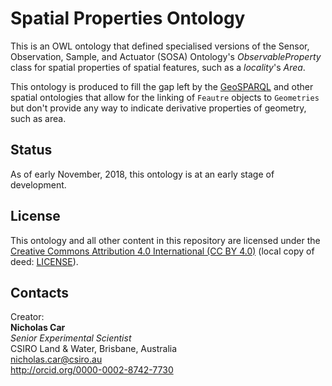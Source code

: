 # Spatial Properties Ontology
This is an OWL ontology that defined specialised versions of the Sensor, Observation, Sample, and Actuator (SOSA) Ontology's *ObservableProperty* class for spatial properties of spatial features, such as a *locality*'s *Area*.

This ontology is produced to fill the gap left by the [GeoSPARQL](http://www.opengeospatial.org/standards/geosparql) and other spatial ontologies that allow for the linking of `Feautre` objects to `Geometries` but don't provide any way to indicate derivative properties of geometry, such as area.


## Status
As of early November, 2018, this ontology is at an early stage of development.


## License
This ontology and all other content in this repository are licensed under the [Creative Commons Attribution 4.0 International (CC BY 4.0)](https://creativecommons.org/licenses/by/4.0/) (local copy of deed: [LICENSE](LICENSE)).


## Contacts
Creator:  
**Nicholas Car**  
*Senior Experimental Scientist*  
CSIRO Land & Water, Brisbane, Australia    
<nicholas.car@csiro.au>  
<http://orcid.org/0000-0002-8742-7730>  
